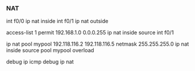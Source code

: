 ### NAT


int f0/0
ip nat inside
int f0/1
ip nat outside

access-list 1 permit 192.168.1.0 0.0.0.255
ip nat inside source int f0/1


ip nat pool mypool  192.118.116.2 192.118.116.5 netmask 255.255.255.0 
ip nat inside source pool mypool overload 



debug ip icmp
debug ip nat
